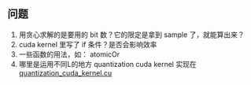 ## 问题
1. 用贪心求解的是要用的 bit 数？它的限定是拿到 sample 了，就能算出来？
2. cuda kernel 里写了 if 条件？是否会影响效率
3. 一些函数的用法，如： atomicOr
4. 哪里是运用不同L的地方
quantization cuda kernel 实现在[quantization_cuda_kernel.cu](https://github.com/ucbrise/actnn/blob/9026b5fe8c3115a326c03a726a92ab87cf176d61/actnn/actnn/cpp_extension/quantization_cuda_kernel.cu?plain=1#L25)
